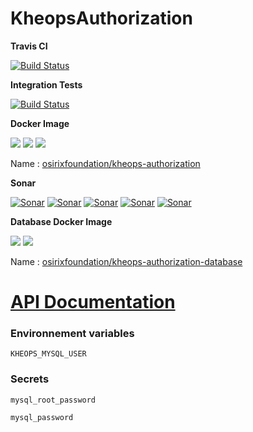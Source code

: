 # KheopsAuthorization

**Travis CI**

[![Build Status](https://travis-ci.org/OsiriX-Foundation/KheopsAuthorization.svg?branch=master)](https://travis-ci.org/OsiriX-Foundation/KheopsAuthorization)

**Integration Tests**

[![Build Status](https://travis-ci.org/OsiriX-Foundation/kheopsDocker.svg?branch=ci-test)](https://travis-ci.org/OsiriX-Foundation/kheopsDocker)

**Docker Image**

[![](https://images.microbadger.com/badges/version/osirixfoundation/kheops-authorization:master.svg)](https://microbadger.com/images/osirixfoundation/kheops-authorization:master "Get your own version badge on microbadger.com")
[![](https://images.microbadger.com/badges/image/osirixfoundation/kheops-authorization:master.svg)](https://microbadger.com/images/osirixfoundation/kheops-authorization:master "Get your own image badge on microbadger.com")
[![](https://images.microbadger.com/badges/commit/osirixfoundation/kheops-authorization:master.svg)](https://microbadger.com/images/osirixfoundation/kheops-authorization:master "Get your own commit badge on microbadger.com")

Name : [osirixfoundation/kheops-authorization](https://hub.docker.com/r/osirixfoundation/kheops-authorization/)

**Sonar**

[![Sonar](https://sonarcloud.io/api/project_badges/measure?project=KheopsAuthorization&metric=ncloc)](https://sonarcloud.io/dashboard?id=KheopsAuthorization)
[![Sonar](https://sonarcloud.io/api/project_badges/measure?project=KheopsAuthorization&metric=reliability_rating)](https://sonarcloud.io/dashboard?id=KheopsAuthorization)
[![Sonar](https://sonarcloud.io/api/project_badges/measure?project=KheopsAuthorization&metric=sqale_rating)](https://sonarcloud.io/dashboard?id=KheopsAuthorization)
[![Sonar](https://sonarcloud.io/api/project_badges/measure?project=KheopsAuthorization&metric=security_rating)](https://sonarcloud.io/dashboard?id=KheopsAuthorization)
[![Sonar](https://sonarcloud.io/api/project_badges/measure?project=KheopsAuthorization&metric=alert_status)](https://sonarcloud.io/dashboard?id=KheopsAuthorization)


**Database Docker Image**

[![](https://images.microbadger.com/badges/version/osirixfoundation/kheops-authorization-database.svg)](https://microbadger.com/images/osirixfoundation/kheops-authorization-database "Get your own version badge on microbadger.com")
[![](https://images.microbadger.com/badges/image/osirixfoundation/kheops-authorization-database.svg)](https://microbadger.com/images/osirixfoundation/kheops-authorization-database "Get your own image badge on microbadger.com")

Name : [osirixfoundation/kheops-authorization-database](https://hub.docker.com/r/osirixfoundation/kheops-authorization-database/)

# [API Documentation](https://github.com/OsiriX-Foundation/KheopsAuthorization/wiki)

### Environnement variables

`KHEOPS_MYSQL_USER`

### Secrets

`mysql_root_password`

`mysql_password`
